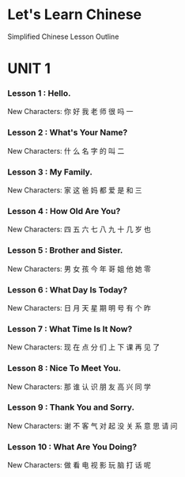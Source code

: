 # Let's Learn Chinese
Simplified Chinese Lesson Outline

# UNIT 1
### Lesson 1 : Hello.
New Characters: 你 好 我 老 师 很 吗 一

### Lesson 2 : What's Your Name?
New Characters: 什 么 名 字 的 叫 二

### Lesson 3 : My Family.
New Characters: 家 这 爸 妈 都 爱 是 和 三

### Lesson 4 : How Old Are You?
New Characters: 四 五 六 七 八 九 十 几 岁 也

### Lesson 5 : Brother and Sister.
New Characters: 男 女 孩 今 年 哥 姐 他 她 零

### Lesson 6 : What Day Is Today?
New Characters: 日 月 天 星 期 明 号 有 个 昨

### Lesson 7 : What Time Is It Now?
New Characters: 现 在 点 分 们 上 下 课 再 见 了

### Lesson 8 : Nice To Meet You.
New Characters: 那 谁 认 识 朋 友 高 兴 同 学

### Lesson 9 : Thank You and Sorry.
New Characters: 谢 不 客 气 对 起 没 关 系 意 思 请 问

### Lesson 10 : What Are You Doing?
New Characters: 做 看 电 视 影 玩 脑 打 话 呢